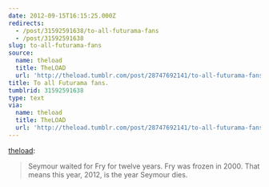 ```yaml
---
date: 2012-09-15T16:15:25.000Z
redirects:
  - /post/31592591638/to-all-futurama-fans
  - /post/31592591638
slug: to-all-futurama-fans
source:
  name: theload
  title: TheLOAD
  url: 'http://theload.tumblr.com/post/28747692141/to-all-futurama-fans'
title: To all Futurama fans.
tumblrid: 31592591638
type: text
via:
  name: theload
  title: TheLOAD
  url: 'http://theload.tumblr.com/post/28747692141/to-all-futurama-fans'
---
```

<p><a href="http://theload.tumblr.com/post/28747692141/to-all-futurama-fans" class="tumblr_blog">theload</a>:</p>

<blockquote><p>Seymour waited for Fry for twelve years. Fry was frozen in 2000. That means this year, 2012, is the year Seymour dies.</p></blockquote>
